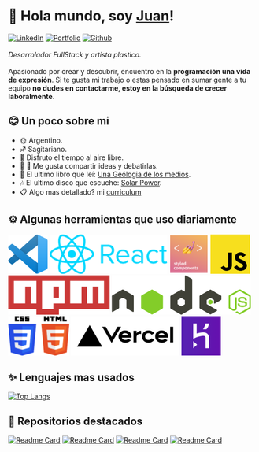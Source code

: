 # 👋 Hola mundo, soy [Juan](https://github.com/JuanStromanIlz)!
[![LinkedIn](https://img.shields.io/badge/-LinkedIn-blue?style=for-the-badge&logo=linkedin&logoColor=white)](https://www.linkedin.com/in/jstromanilz)
[![Portfolio](https://img.shields.io/badge/-Portfolio-white?style=for-the-badge&logo=googlechrome&logoColor=black)](https://jstromanilz.vercel.app)
[![Github](https://img.shields.io/badge/-Github-black?style=for-the-badge&logo=github&logoColor=white)](https://github.com/JuanStromanIlz)\
\
_Desarrolador FullStack y artista plastico._\
\
Apasionado por crear y descubrir, encuentro en la **programación una vida de expresión**. Si te gusta mi trabajo o estas pensado en sumar gente a tu equipo **no dudes en contactarme, estoy en la búsqueda de crecer laboralmente**.
## 😊 Un poco sobre mi
* 🌞 Argentino.
* ♐ Sagitariano.
* 🌿 Disfruto el tiempo al aire libre.
* 👨 👩 Me gusta compartir ideas y debatirlas.
* 📕 El ultimo libro que leí: [Una Geólogia de los medios](https://cajanegraeditora.com.ar/libros/una-geologia-de-los-medios-jussi-parikka/).
* 🎶 El ultimo disco que escuche: [Solar Power](https://youtu.be/wvsP_lzh2-8).
* 📋 Algo mas detallado? mi [curriculum]()
## ⚙️ Algunas herramientas que uso diariamente
<img src=/icons/vsc.png height=80></img>
<img src=/icons/react.png height=80></img>
<img src=/icons/sc.png height=80></img>
<img src=/icons/js.png height=80></img>
<img src=/icons/npm.png height=80></img>
<img src=/icons/node.svg height=80></img>
<img src=/icons/csshtml.png height=80></img>
<img src=/icons/vercel.png height=80></img>
<img src=/icons/heroku1.png height=80></img>
## ✨ Lenguajes mas usados
[![Top Langs](https://github-readme-stats.vercel.app/api/top-langs/?username=JuanStromanIlz&layout=compact&hide_title=true&theme=dark)](https://github.com/JuanStromanIlz/github-readme-stats)
## 🌟 Repositorios destacados
[![Readme Card](https://github-readme-stats.vercel.app/api/pin/?username=JuanStromanIlz&repo=merramarie-nextjs&theme=dark)](https://github.com/JuanStromanIlz/merramarie-nextjs)
[![Readme Card](https://github-readme-stats.vercel.app/api/pin/?username=JuanStromanIlz&repo=cck-visuales-cartelera&theme=dark)](https://github.com/JuanStromanIlz/cck-visuales-cartelera)
[![Readme Card](https://github-readme-stats.vercel.app/api/pin/?username=JuanStromanIlz&repo=ecommerce&theme=dark)](https://github.com/JuanStromanIlz/ecommerce)
[![Readme Card](https://github-readme-stats.vercel.app/api/pin/?username=JuanStromanIlz&repo=merramarie-back&theme=dark)](https://github.com/JuanStromanIlz/merramarie-back)
